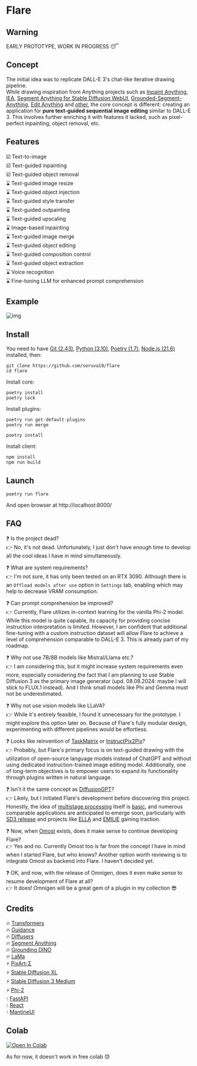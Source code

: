 # Flare

## Warning

EARLY PROTOTYPE, WORK IN PROGRESS :sleeping:

## Concept

The initial idea was to replicate DALL-E 3's chat-like iterative drawing pipeline.  
While drawing inspiration from Anything projects such as [Inpaint Anything](https://github.com/geekyutao/Inpaint-Anything), [IEA](https://github.com/feizc/IEA), [Segment Anything for Stable Diffusion WebUI](https://github.com/continue-revolution/sd-webui-segment-anything), [Grounded-Segment-Anything](https://github.com/IDEA-Research/Grounded-Segment-Anything), [Edit Anything](https://github.com/sail-sg/EditAnything) and [other](https://github.com/VainF/Awesome-Anything), the core concept is different: creating an application for <b>pure text-guided sequential image editing</b> similar to DALL-E 3. This involves further enriching it with features it lacked, such as pixel-perfect inpainting, object removal, etc.

## Features

:ballot_box_with_check: Text-to-image  
:ballot_box_with_check: Text-guided inpainting  
:ballot_box_with_check: Text-guided object removal  
:hourglass: Text-guided image resize  
:hourglass: Text-guided object injection  
:hourglass: Text-guided style transfer  
:hourglass: Text-guided outpainting  
:hourglass: Text-guided upscaling  
:hourglass: Image-based inpainting   
:hourglass: Text-guided image merge  
:hourglass: Text-guided object editing  
:hourglass: Text-guided composition control  
:hourglass: Text-guided object extraction  
:hourglass: Voice recognition  
:hourglass: Fine-tuning LLM for enhanced prompt comprehension  

## Example

![img](/screenshots/flare.png)


## Install

You need to have [Git (2.43)](https://git-scm.com/), [Python (3.10)](https://www.python.org/), [Poetry (1.7)](https://python-poetry.org/), [Node.js (21.6)](https://nodejs.org/) installed, then:
```
git clone https://github.com/seruva19/flare
cd flare
```

Install core:
```
poetry install
poetry lock
```

Install plugins:
```
poetry run get-default-plugins
poetry run merge

poetry install
```

Install client:
```
npm install
npm run build
```

## Launch

```
poetry run flare
```
And open browser at http://localhost:8000/

## FAQ

❓ Is the project dead?  
👉 No, it's not dead. Unfortunately, I just don't have enough time to develop all the cool ideas I have in mind simultaneously.

❓ What are system requirements?   
👉 I'm not sure, it has only been tested on an RTX 3090. Although there is an `Offload models after use` option in `Settings` tab, enabling which may help to decrease VRAM consumption.

❓ Can prompt comprehension be improved?  
👉 Currently, Flare utilizes in-context learning for the vanilla Phi-2 model. While this model is quite capable, its capacity for providing concise instruction interpretation is limited. However, I am confident that additional fine-tuning with a custom instruction dataset will allow Flare to achieve a level of comprehension comparable to DALL-E 3. This is already part of my roadmap.

❓ Why not use 7B/8B models like Mistral/Llama etc.?  
👉 I am considering this, but it might increase system requirements even more, especially considering the fact that I am planning to use Stable Diffusion 3 as the primary image generator (upd. 08.08.2024: maybe I will stick to FLUX.1 instead). And I think small models like Phi and Gemma must not be underestimated.

❓ Why not use vision models like LLaVA?  
👉 While it's entirely feasible, I found it unnecessary for the prototype. I might explore this option later on. Because of Flare's fully modular design, experimenting with different pipelines would be effortless.

❓ Looks like reinvention of [TaskMatrix](https://github.com/chenfei-wu/TaskMatrix) or [InstructPix2Pix](https://github.com/timothybrooks/instruct-pix2pix)?  
👉 Probably, but Flare's primary focus is on text-guided drawing with the utilization of open-source language models instead of ChatGPT and without using dedicated instruction-trained image editing model. Additionally, one of long-term objectives is to empower users to expand its functionality through plugins written in natural language.

❓ Isn't it the same concept as [DiffusionGPT](https://github.com/DiffusionGPT/DiffusionGPT)?  
👉 Likely, but I initiated Flare's development before discovering this project. Honestly, the idea of [multistage processing](https://www.reddit.com/r/StableDiffusion/comments/18em2yf/comment/kcpfsbe) itself is [basic](https://www.reddit.com/r/StableDiffusion/comments/1bl3gnk/comment/kw2y51q), and numerous comparable applications are anticipated to emerge soon, particularly with [SD3 release](https://twitter.com/StabilityAI/status/1770931861851947321?t=rWVHofu37x2P7GXGvxV7Dg) and projects like [ELLA](https://github.com/TencentQQGYLab/ELLA) and [EMILIE](https://arxiv.org/abs/2309.00613) gaining traction. 
 
❓ Now, when [Omost](https://github.com/lllyasviel/Omost) exists, does it make sense to continue developing Flare?  
👉 Yes and no. Currently Omost too is far from the concept I have in mind when I started Flare, but who knows? Another option worth reviewing is to integrate Omost as backend into Flare. I haven't decided yet.

❓ OK, and now, with the release of Omnigen, does it even make sense to resume development of Flare at all?  
👉 It does! Omnigen will be a great gem of a plugin in my collection 😎

## Credits

🔥 [Transformers](https://github.com/huggingface/transformers)  
🔥 [Guidance](https://github.com/guidance-ai/guidance)  
🔥 [Diffusers](https://github.com/huggingface/diffusers)  
🔥 [Segment Anything](https://github.com/facebookresearch/segment-anything)  
🔥 [Grounding DINO](https://github.com/IDEA-Research/GroundingDINO)  
🔥 [LaMa](https://github.com/advimman/lama)  
⚡ [PixArt-Σ](https://github.com/PixArt-alpha/PixArt-sigma)  
⚡ [Stable Diffusion XL](https://huggingface.co/stabilityai/stable-diffusion-xl-base-1.0)  
⚡ [Stable Diffusion 3 Medium](https://huggingface.co/stabilityai/stable-diffusion-3-medium-diffusers)  
⚡ [Phi-2](https://huggingface.co/microsoft/phi-2)  
💧 [FastAPI](https://github.com/tiangolo/fastapi)  
💧 [React](https://github.com/facebook/react)  
💧 [MantineUI](https://github.com/mantinedev/mantine)  

## Colab

[![Open In Colab](https://colab.research.google.com/assets/colab-badge.svg)](https://colab.research.google.com/drive/1xVqQoEk0dfJ4uQ4q_txRBMQMOx0phNUn)
<br>

As for now, it doesn't work in free colab 😓

